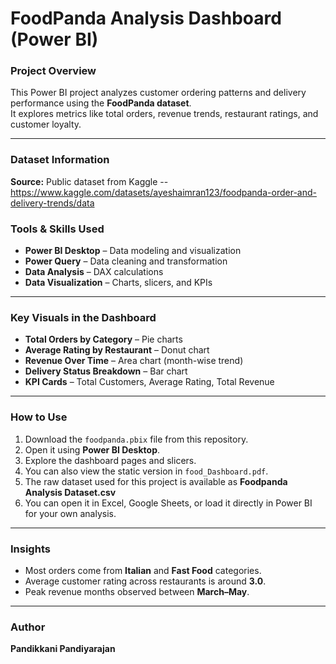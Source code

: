 # FoodPanda Analysis Dashboard (Power BI)

### Project Overview
This Power BI project analyzes customer ordering patterns and delivery performance using the **FoodPanda dataset**.  
It explores metrics like total orders, revenue trends, restaurant ratings, and customer loyalty.

---
### Dataset Information
**Source:** Public dataset from Kaggle
-- https://www.kaggle.com/datasets/ayeshaimran123/foodpanda-order-and-delivery-trends/data

### Tools & Skills Used
- **Power BI Desktop** – Data modeling and visualization  
- **Power Query** – Data cleaning and transformation  
- **Data Analysis** – DAX calculations  
- **Data Visualization** – Charts, slicers, and KPIs  

---

### Key Visuals in the Dashboard
- **Total Orders by Category** – Pie charts  
- **Average Rating by Restaurant** – Donut chart  
- **Revenue Over Time** – Area chart (month-wise trend)  
- **Delivery Status Breakdown** – Bar chart  
- **KPI Cards** – Total Customers, Average Rating, Total Revenue  

---

### How to Use
1. Download the `foodpanda.pbix` file from this repository.  
2. Open it using **Power BI Desktop**.  
3. Explore the dashboard pages and slicers.  
4. You can also view the static version in `food_Dashboard.pdf`.
5. The raw dataset used for this project is available as **Foodpanda Analysis Dataset.csv**
6. You can open it in Excel, Google Sheets, or load it directly in Power BI for your own analysis.

---


### Insights
- Most orders come from **Italian** and **Fast Food** categories.  
- Average customer rating across restaurants is around **3.0**.  
- Peak revenue months observed between **March–May**.  

---

### Author
**Pandikkani Pandiyarajan**
